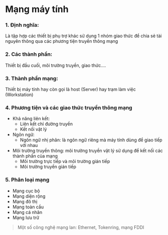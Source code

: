 ﻿# Mạng máy tính

### 1. Định nghĩa:

Là tập hợp các thiết bị phụ trợ khác sử dụng 1 nhóm giao thức để chia sẻ tài nguyên thông qua các phương tiện truyền thông mạng

### 2. Các thành phần:

Thiết bị đầu cuối, môi trường truyền, giao thức....

### 3. Thành phần mạng:

Thiết bị máy tính hay còn gọi là host (Server) hay trạm làm việc (Workstation) 

### 4. Phương tiện và các giao thức truyền thông mạng

* Khả năng liên kết:
  - Liên kết chỉ đường truyền
  - Kết nối vật lý
* Ngôn ngữ:
  - Ngôn ngữ nhị phân: là ngôn ngữ riêng mà máy tính dùng để giao tiếp với nhau 
* Môi trường truyền thông: môi trường truyền vật lý sử dụng để kết nối các thành phần của mạng 
  - Môi trường trực tiếp và môi trường gián tiếp
  - Môi trường truyền gián tiếp
  
### 5. Phân loại mạng
  - Mạng cục bộ 
  - Mạng diện rộng
  - Mạng đô thị
  - Mạng toàn cầu 
  - Mạng cá nhân
  - Mạng lưu trữ
> Một số công nghệ mạng lan: Ethernet, Tokenring, mạng FDDI 